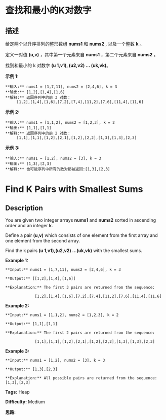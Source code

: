 # 查找和最小的K对数字

## 描述

给定两个以升序排列的整形数组 **nums1** 和 **nums2** , 以及一个整数 **k** 。

定义一对值  **(u,v)** ，其中第一个元素来自  **nums1** ，第二个元素来自 **nums2** 。

找到和最小的 k 对数字  **(u 1,v1), (u2,v2) ... (uk,vk)**。

**示例 1:**

    
    
    **输入:** nums1 = [1,7,11], nums2 = [2,4,6], k = 3
    **输出:** [1,2],[1,4],[1,6]
    **解释:** 返回序列中的前 3 对数：
         [1,2],[1,4],[1,6],[7,2],[7,4],[11,2],[7,6],[11,4],[11,6]
    

**示例 2:**

    
    
    **输入:** nums1 = [1,1,2], nums2 = [1,2,3], k = 2
    **输出:** [1,1],[1,1]
    **解释:** 返回序列中的前 2 对数：
         [1,1],[1,1],[1,2],[2,1],[1,2],[2,2],[1,3],[1,3],[2,3]
    

**示例 3:**

    
    
    **输入:** nums1 = [1,2], nums2 = [3], k = 3 
    **输出:** [1,3],[2,3]
    **解释:** 也可能序列中所有的数对都被返回:[1,3],[2,3]
    



# Find K Pairs with Smallest Sums

## Description



You are given two integer arrays **nums1** and **nums2** sorted in ascending order and an integer **k**.

Define a pair **(u,v)** which consists of one element from the first array and one element from the second array.

Find the k pairs **(u 1,v1),(u2,v2) ...(uk,vk)** with the smallest sums.

**Example 1:**

    
    
    **Input:** nums1 = [1,7,11], nums2 = [2,4,6], k = 3
    **Output:** [[1,2],[1,4],[1,6]] 
    **Explanation:** The first 3 pairs are returned from the sequence: 
                 [1,2],[1,4],[1,6],[7,2],[7,4],[11,2],[7,6],[11,4],[11,6]

**Example 2:**

    
    
    **Input:** nums1 = [1,1,2], nums2 = [1,2,3], k = 2
    **Output:** [1,1],[1,1]
    **Explanation:** The first 2 pairs are returned from the sequence: 
                 [1,1],[1,1],[1,2],[2,1],[1,2],[2,2],[1,3],[1,3],[2,3]

**Example 3:**

    
    
    **Input:** nums1 = [1,2], nums2 = [3], k = 3
    **Output:** [1,3],[2,3]
    **Explanation:** All possible pairs are returned from the sequence: [1,3],[2,3]
    


**Tags:** Heap

**Difficulty:** Medium

**思路:**
